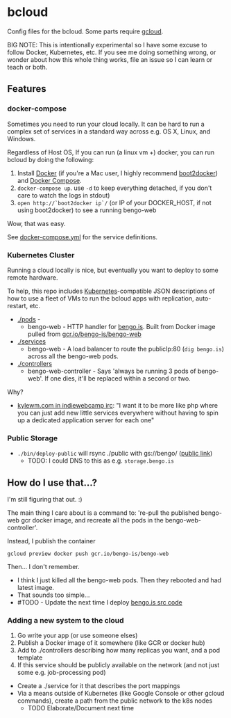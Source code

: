 # bcloud

Config files for the bcloud.
Some parts require [gcloud](https://cloud.google.com).

BIG NOTE: This is intentionally experimental so I have some excuse to follow Docker, Kubernetes, etc. If you see me doing something wrong, or wonder about how this whole thing works, file an issue so I can learn or teach or both.

## Features

### docker-compose

Sometimes you need to run your cloud locally.
It can be hard to run a complex set of services in a standard way across e.g. OS X, Linux, and Windows.

Regardless of Host OS, If you can run (a linux vm +) docker, you can run bcloud by doing the following:

1. Install [Docker](https://www.docker.com/) (if you're a Mac user, I highly recommend [boot2docker](http://boot2docker.io/)) and [Docker Compose](https://docs.docker.com/compose/).
2. `docker-compose up`. use `-d` to keep everything detached, if you don't care to watch the logs in stdout)
3. ``open http://`boot2docker ip`/`` (or IP of your DOCKER_HOST, if not using boot2docker) to see a running bengo-web

Wow, that was easy.

See [docker-compose.yml](./docker-compose.yml) for the service definitions.

### Kubernetes Cluster

Running a cloud locally is nice, but eventually you want to deploy to some remote hardware.

To help, this repo includes [Kubernetes](https://github.com/googlecloudplatform/kubernetes)-compatible JSON descriptions of how to use a fleet of VMs to run the bcloud apps with replication, auto-restart, etc.

* [./pods](./pods) - 
  * bengo-web - HTTP handler for [bengo.is](http://bengo.is). Built from Docker image pulled from [gcr.io/bengo-is/bengo-web](gcr.io/bengo-is/bengo-web)
* [./services](./services)
  * bengo-web - A load balancer to route the publicIp:80 (`dig bengo.is`) across all the bengo-web pods.
* [./controllers](./controllers)
  * bengo-web-controller - Says 'always be running 3 pods of bengo-web'. If one dies, it'll be replaced within a second or two.

Why?

* [kylewm.com in indiewebcamp irc](http://indiewebcamp.com/irc/2015-04-11/line/1428774226952): "I want it to be more like php where you can just add new little services everywhere without having to spin up a dedicated application server for each one"

### Public Storage

* `./bin/deploy-public` will rsync ./public with gs://bengo/ ([public link](https://storage.googleapis.com/bengo/index.html))
  * TODO: I could DNS to this as e.g. `storage.bengo.is`

## How do I use that...?

I'm still figuring that out. :)

The main thing I care about is a command to: 're-pull the published bengo-web gcr docker image, and recreate all the pods in the bengo-web-controller'.

Instead, I publish the container
```
gcloud preview docker push gcr.io/bengo-is/bengo-web
```

Then... I don't remember.
* I think I just killed all the bengo-web pods. Then they rebooted and had latest image.
* That sounds too simple...
* #TODO - Update the next time I deploy [bengo.is src code](https://github.com/gobengo/bengo.is)

### Adding a new system to the cloud

1. Go write your app (or use someone elses)
2. Publish a Docker image of it somewhere (like GCR or docker hub)
3. Add to ./controllers describing how many replicas you want, and a pod template
4. If this service should be publicly available on the network (and not just some e.g. job-processing pod)
  * Create a ./service for it that describes the port mappings
  * Via a means outside of Kubernetes (like Google Console or other gcloud commands), create a path from the public network to the k8s nodes
    * TODO Elaborate/Document next time

